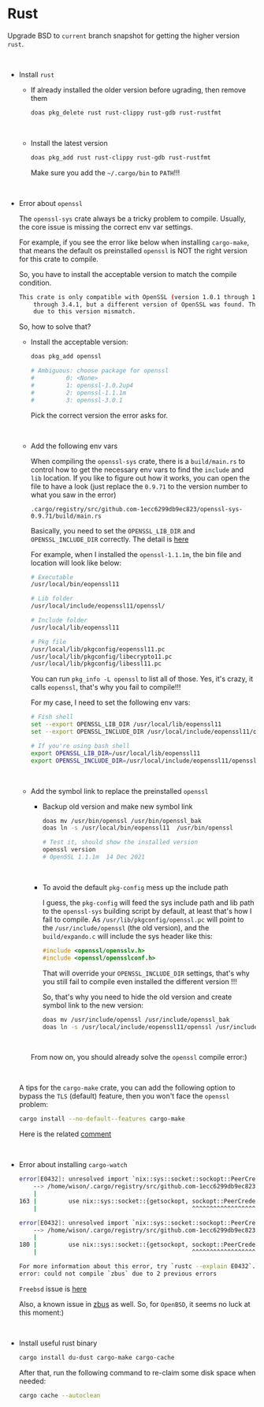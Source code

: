 # Rust

Upgrade BSD to `current` branch snapshot for getting the higher version `rust`.

</br>

- Install `rust`

    - If already installed the older version before ugrading, then remove them

        ```bash
        doas pkg_delete rust rust-clippy rust-gdb rust-rustfmt
        ```

        </br>


    - Install the latest version

        ```bash
        doas pkg_add rust rust-clippy rust-gdb rust-rustfmt
        ```

        Make sure you add the `~/.cargo/bin` to `PATH`!!!

        </br>

- Error about  `openssl`

    The `openssl-sys` crate always be a tricky problem to compile. Usually,
    the core issue is missing the correct env var settings.

    For example, if you see the error like below when installing
    `cargo-make`, that means the default os preinstalled `openssl` is NOT
    the right version for this crate to compile.

    So, you have to install the acceptable version to match the compile
    condition.

    ```bash
    This crate is only compatible with OpenSSL (version 1.0.1 through 1.1.1, or 3.0.0), or LibreSSL 2.5
        through 3.4.1, but a different version of OpenSSL was found. The build is now aborting
        due to this version mismatch.
    ```

    So, how to solve that?

    - Install the acceptable version:

        ```bash
        doas pkg_add openssl

        # Ambiguous: choose package for openssl
        #         0: <None>
        #         1: openssl-1.0.2up4
        #         2: openssl-1.1.1m
        #         3: openssl-3.0.1
        ```

        Pick the correct version the error asks for.

        </br>

    - Add the following env vars

        When compiling the `openssl-sys` crate, there is a `build/main.rs`
        to control how to get the necessary env vars to find the `include`
        and `lib` location. If you like to figure out how it works, you can
        open the file to have a look (just replace the `0.9.71` to the
        version number to what you saw in the error)

        `.cargo/registry/src/github.com-1ecc6299db9ec823/openssl-sys-0.9.71/build/main.rs`


        Basically, you need to set the `OPENSSL_LIB_DIR` and `OPENSSL_INCLUDE_DIR`
        correctly. The detail is [here](https://docs.rs/openssl/latest/openssl/#manual)

        For example, when I installed the `openssl-1.1.1m`, the bin file
        and location will look like below:

        ```bash
        # Executable
        /usr/local/bin/eopenssl11

        # Lib folder
        /usr/local/include/eopenssl11/openssl/

        # Include folder
        /usr/local/lib/eopenssl11

        # Pkg file
        /usr/local/lib/pkgconfig/eopenssl11.pc
        /usr/local/lib/pkgconfig/libecrypto11.pc
        /usr/local/lib/pkgconfig/libessl11.pc
        ```

        You can run `pkg_info -L openssl` to list all of those. Yes, it's
        crazy, it calls `eopenssl`, that's why you fail to compile!!!

        For my case, I need to set the following env vars:

        ```bash
        # Fish shell
        set --export OPENSSL_LIB_DIR /usr/local/lib/eopenssl11
        set --export OPENSSL_INCLUDE_DIR /usr/local/include/eopenssl11/openssl

        # If you're using bash shell
        export OPENSSL_LIB_DIR=/usr/local/lib/eopenssl11
        export OPENSSL_INCLUDE_DIR=/usr/local/include/eopenssl11/openssl
        ```

        </br>

    - Add the symbol link to replace the preinstalled `openssl`

        - Backup old version and make new symbol link

            ```bash
            doas mv /usr/bin/openssl /usr/bin/openssl_bak
            doas ln -s /usr/local/bin/eopenssl11  /usr/bin/openssl

            # Test it, should show the installed version
            openssl version
            # OpenSSL 1.1.1m  14 Dec 2021
            ```

            </br>

        - To avoid the default `pkg-config` mess up the include path

            I guess, the `pkg-config` will feed the sys include path and lib
            path to the `openssl-sys` building script by default, at least
            that's how I fail to compile. As `/usr/lib/pkgconfig/openssl.pc`
            will point to the `/usr/include/openssl` (the old version),
            and the `build/expando.c` will include the sys header like this:

            ```c++
            #include <openssl/opensslv.h>
            #include <openssl/opensslconf.h>
            ```

            That will override your `OPENSSL_INCLUDE_DIR` settings, that's
            why you still fail to compile even installed the different version
            !!!

            So, that's why you need to hide the old version and create symbol
            link to the new version:

            ```bash
            doas mv /usr/include/openssl /usr/include/openssl_bak
            doas ln -s /usr/local/include/eopenssl11/openssl /usr/include/openssl
            ```

            </br>

        From now on, you should already solve the `openssl` compile error:)

        </br>


    A tips for the `cargo-make` crate, you can add the following option to
    bypass the `TLS` (default) feature, then you won't face the `openssl`
    problem:

    ```bash
    cargo install --no-default--features cargo-make
    ```

    Here is the related [comment](https://github.com/sagiegurari/cargo-make/issues/614#issuecomment-991066510)

    </br>


- Error about installing `cargo-watch`

    ```bash
    error[E0432]: unresolved import `nix::sys::socket::sockopt::PeerCredentials`
        --> /home/wison/.cargo/registry/src/github.com-1ecc6299db9ec823/zbus-1.9.2/src/connection.rs:163:44
        |
    163 |         use nix::sys::socket::{getsockopt, sockopt::PeerCredentials};
        |                                            ^^^^^^^^^^^^^^^^^^^^^^^^ no `PeerCredentials` in `sys::socket::sockopt`

    error[E0432]: unresolved import `nix::sys::socket::sockopt::PeerCredentials`
        --> /home/wison/.cargo/registry/src/github.com-1ecc6299db9ec823/zbus-1.9.2/src/azync/connection.rs:180:44
        |
    180 |         use nix::sys::socket::{getsockopt, sockopt::PeerCredentials};
        |                                            ^^^^^^^^^^^^^^^^^^^^^^^^ no `PeerCredentials` in `sys::socket::sockopt`

    For more information about this error, try `rustc --explain E0432`.
    error: could not compile `zbus` due to 2 previous errors
    ```

    `Freebsd` issue is [here](https://github.com/watchexec/cargo-watch/issues/184)

    Also, a known issue in [zbus](https://gitlab.freedesktop.org/dbus/zbus/-/issues/141)
    as well. So, for `OpenBSD`, it seems no luck at this moment:)

    </br>

- Install useful rust binary

    ```bash
    cargo install du-dust cargo-make cargo-cache
    ```

    After that, run the following command to re-claim some disk space when
    needed:

    ```bash
    cargo cache --autoclean
    ```

    </br>


